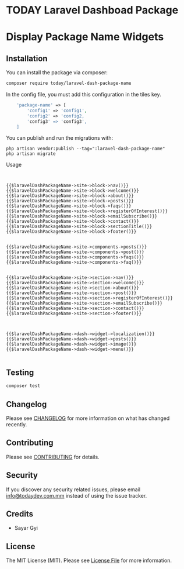 # TODAY Laravel Dashboad Package
# Display Package Name Widgets

## Installation

You can install the package via composer:

```bash
composer require today/laravel-dash-package-name
```

In the config file, you must add this configuration in the tiles key.

```php
    'package-name' => [
        'config1' => 'config1',
        'config2' => 'config2,
        'config3' => 'config3',
    ]
```

You can publish and run the migrations with:

```
php artisan vendor:publish --tag=":laravel-dash-package-name"
php artisan migrate
```

Usage

```


{{$laravelDashPackageName->site->block->nav()}}
{{$laravelDashPackageName->site->block->welcome()}}
{{$laravelDashPackageName->site->block->about()}}
{{$laravelDashPackageName->site->block->posts()}}
{{$laravelDashPackageName->site->block->faqs()}}
{{$laravelDashPackageName->site->block->registerOfInterest()}}
{{$laravelDashPackageName->site->block->emailSubscribe()}}
{{$laravelDashPackageName->site->block->contact()}}
{{$laravelDashPackageName->site->block->sectionTitle()}}
{{$laravelDashPackageName->site->block->footer()}}


{{$laravelDashPackageName->site->components->posts()}}
{{$laravelDashPackageName->site->components->post()}}
{{$laravelDashPackageName->site->components->faqs()}}
{{$laravelDashPackageName->site->components->faq()}}


{{$laravelDashPackageName->site->section->nav()}}
{{$laravelDashPackageName->site->section->welcome()}}
{{$laravelDashPackageName->site->section->about()}}
{{$laravelDashPackageName->site->section->post()}}
{{$laravelDashPackageName->site->section->registerOfInterest()}}
{{$laravelDashPackageName->site->section->emailSubscribe()}}
{{$laravelDashPackageName->site->section->contact()}}
{{$laravelDashPackageName->site->section->footer()}}



{{$laravelDashPackageName->dash->widget->localization()}}
{{$laravelDashPackageName->dash->widget->posts()}}
{{$laravelDashPackageName->dash->widget->image()}}
{{$laravelDashPackageName->dash->widget->menu()}}


```


## Testing

``` bash
composer test
```

## Changelog

Please see [CHANGELOG](CHANGELOG.md) for more information on what has changed recently.

## Contributing

Please see [CONTRIBUTING](CONTRIBUTING.md) for details.

## Security

If you discover any security related issues, please email info@todaydev.com.mm instead of using the issue tracker.

## Credits
- Sayar Gyi

## License

The MIT License (MIT). Please see [License File](LICENSE.md) for more information.
